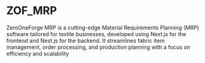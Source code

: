 # ZOF_MRP
ZeroOneForge MRP is a cutting-edge Material Requirements Planning (MRP) software tailored for textile businesses, developed using Next.js for the frontend and Nest.js for the backend. It streamlines fabric item management, order processing, and production planning with a focus on efficiency and scalability
